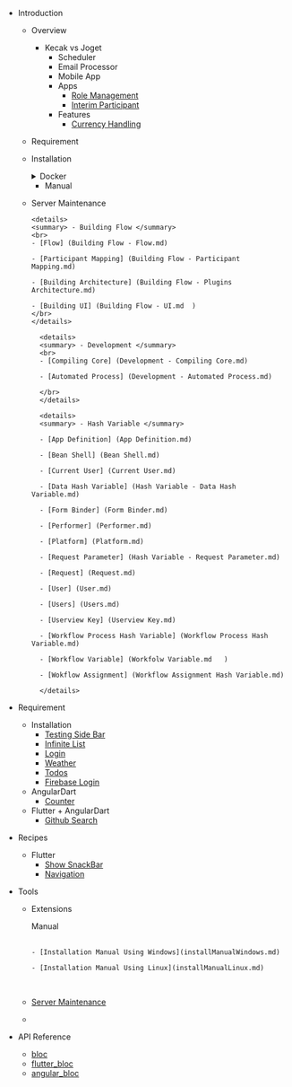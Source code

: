 - Introduction

  - Overview
	- Kecak vs Joget 
		- Scheduler
		- Email Processor
		- Mobile App
		- Apps
			- [Role Management]()
			- [Interim Participant]()
		- Features
			- [Currency Handling]()
  - Requirement
  - Installation
	<details>
	<summary> Docker </summary>
	<br>
		- [Installation Docker Using Windows](DockerInstallWindows.md)
		
		- [Installation Docker Using Linux](DockerInstallLinux.md)
	</br>
	</details>
	
	- Manual
  - Server Maintenance

		<details>
		<summary> - Building Flow </summary>
		<br>
		- [Flow] (Building Flow - Flow.md)

		- [Participant Mapping] (Building Flow - Participant Mapping.md)

		- [Building Architecture] (Building Flow - Plugins Architecture.md)

		- [Building UI] (Building Flow - UI.md	)
		</br>
		</details>
  
		  <details>
		  <summary> - Development </summary>
		  <br>  
		  - [Compiling Core] (Development - Compiling Core.md)
		  
		  - [Automated Process] (Development - Automated Process.md)
		  
		  </br>
		  </details>
  
		  <details>
		  <summary> - Hash Variable </summary>
		  
		  - [App Definition] (App Definition.md)
		  
		  - [Bean Shell] (Bean Shell.md)
		  
		  - [Current User] (Current User.md)
		  
		  - [Data Hash Variable] (Hash Variable - Data Hash Variable.md)
		  
		  - [Form Binder] (Form Binder.md)
		  
		  - [Performer] (Performer.md)
		  
		  - [Platform] (Platform.md)
		  
		  - [Request Parameter] (Hash Variable - Request Parameter.md)
		  
		  - [Request] (Request.md)
		  
		  - [User] (User.md)
		  
		  - [Users] (Users.md)
		  
		  - [Userview Key] (Userview Key.md)
		  
		  - [Workflow Process Hash Variable] (Workflow Process Hash Variable.md)
		  
		  - [Workflow Variable] (Workfolw Variable.md	)
		  
		  - [Wokflow Assignment] (Workflow Assignment Hash Variable.md)

		  </details>
  
- Requirement

  - Installation
    - [Testing Side Bar](testingSidebar.md)
    - [Infinite List](flutterinfinitelisttutorial.md)
    - [Login](flutterlogintutorial.md)
    - [Weather](flutterweathertutorial.md)
    - [Todos](fluttertodostutorial.md)
    - [Firebase Login](flutterfirebaselogintutorial.md)
  - AngularDart
    - [Counter](angularcountertutorial.md)
  - Flutter + AngularDart
    - [Github Search](flutterangulargithubsearch.md)

- Recipes

  - Flutter
    - [Show SnackBar](recipesfluttershowsnackbar.md)
    - [Navigation](recipesflutternavigation.md)

- Tools

  - Extensions

	
	<summary> Manual </summary>
	<br>
	
		- [Installation Manual Using Windows](installManualWindows.md)
		
		- [Installation Manual Using Linux](installManualLinux.md)
	</br>
	</details>
  - [Server Maintenance](GettingStartedServerMaintenance.md)
  - 


- API Reference
  - [bloc](https://pub.dartlang.org/documentation/bloc/latest/bloc/bloc-library.html)
  - [flutter_bloc](https://pub.dartlang.org/documentation/flutter_bloc/latest/flutter_bloc/flutter_bloc-library.html)
  - [angular_bloc](https://pub.dartlang.org/documentation/angular_bloc/latest/angular_dart/angular_dart-library.html)
